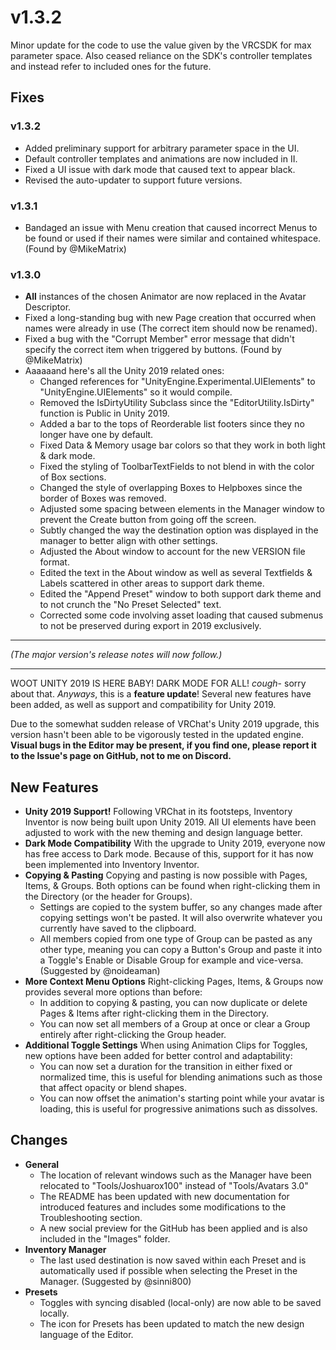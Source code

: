 # v1.3.2
Minor update for the code to use the value given by the VRCSDK for max parameter space. Also ceased reliance on the SDK's controller templates and instead refer to included ones for the future.

## Fixes
### v1.3.2
- Added preliminary support for arbitrary parameter space in the UI.
- Default controller templates and animations are now included in II.
- Fixed a UI issue with dark mode that caused text to appear black.
- Revised the auto-updater to support future versions.
### v1.3.1
- Bandaged an issue with Menu creation that caused incorrect Menus to be found or used if their names were similar and contained whitespace. (Found by @MikeMatrix)
### v1.3.0
- **All** instances of the chosen Animator are now replaced in the Avatar Descriptor.
- Fixed a long-standing bug with new Page creation that occurred when names were already in use (The correct item should now be renamed).
- Fixed a bug with the "Corrupt Member" error message that didn't specify the correct item when triggered by buttons. (Found by @MikeMatrix)
- Aaaaaand here's all the Unity 2019 related ones:
	- Changed references for "UnityEngine.Experimental.UIElements" to "UnityEngine.UIElements" so it would compile.
	- Removed the IsDirtyUtility Subclass since the "EditorUtility.IsDirty" function is Public in Unity 2019.
	- Added a bar to the tops of Reorderable list footers since they no longer have one by default.
	- Fixed Data & Memory usage bar colors so that they work in both light & dark mode.
	- Fixed the styling of ToolbarTextFields to not blend in with the color of Box sections.
	- Changed the style of overlapping Boxes to Helpboxes since the border of Boxes was removed.
	- Adjusted some spacing between elements in the Manager window to prevent the Create button from going off the screen.
	- Subtly changed the way the destination option was displayed in the manager to better align with other settings.
	- Adjusted the About window to account for the new VERSION file format.
	- Edited the text in the About window as well as several Textfields & Labels scattered in other areas to support dark theme.
	- Edited the "Append Preset" window to both support dark theme and to not crunch the "No Preset Selected" text.
	- Corrected some code involving asset loading that caused submenus to not be preserved during export in 2019 exclusively.
----------------

*(The major version's release notes will now follow.)*

----------------
WOOT UNITY 2019 IS HERE BABY! DARK MODE FOR ALL! *cough*- sorry about that. *Anyways*, this is a **feature update**! Several new features have been added, as well as support and compatibility for Unity 2019.

Due to the somewhat sudden release of VRChat's Unity 2019 upgrade, this version hasn't been able to be vigorously tested in the updated engine. **Visual bugs in the Editor may be present, if you find one, please report it to the Issue's page on GitHub, not to me on Discord.**

## New Features
- **Unity 2019 Support!**
	Following VRChat in its footsteps, Inventory Inventor is now being built upon Unity 2019. All UI elements have been adjusted to work with the new theming and design language better.
- **Dark Mode Compatibility**
	With the upgrade to Unity 2019, everyone now has free access to Dark mode. Because of this, support for it has now been implemented into Inventory Inventor.
- **Copying & Pasting**
	Copying and pasting is now possible with Pages, Items, & Groups. Both options can be found when right-clicking them in the Directory (or the header for Groups). 
	- Settings are copied to the system buffer, so any changes made after copying settings won't be pasted. It will also overwrite whatever you currently have saved to the clipboard.
	- All members copied from one type of Group can be pasted as any other type, meaning you can copy a Button's Group and paste it into a Toggle's Enable or Disable Group for example and vice-versa. (Suggested by @noideaman)
- **More Context Menu Options**
	Right-clicking Pages, Items, & Groups now provides several more options than before:
	- In addition to copying & pasting, you can now duplicate or delete Pages & Items after right-clicking them in the Directory.
	- You can now set all members of a Group at once or clear a Group entirely after right-clicking the Group header.
- **Additional Toggle Settings**
	When using Animation Clips for Toggles, new options have been added for better control and adaptability:
	- You can now set a duration for the transition in either fixed or normalized time, this is useful for blending animations such as those that affect opacity or blend shapes.
	- You can now offset the animation's starting point while your avatar is loading, this is useful for progressive animations such as dissolves.

## Changes
- **General**
	- The location of relevant windows such as the Manager have been relocated to "Tools/Joshuarox100" instead of "Tools/Avatars 3.0"
	- The README has been updated with new documentation for introduced features and includes some modifications to the Troubleshooting section.
	- A new social preview for the GitHub has been applied and is also included in the "Images" folder.
- **Inventory Manager**
	- The last used destination is now saved within each Preset and is automatically used if possible when selecting the Preset in the Manager. (Suggested by @sinni800)
- **Presets**
	- Toggles with syncing disabled (local-only) are now able to be saved locally.
	- The icon for Presets has been updated to match the new design language of the Editor.